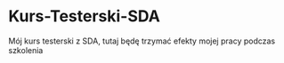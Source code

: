 # Kurs-Testerski-SDA

Mój kurs testerski z SDA, tutaj będę trzymać efekty mojej pracy podczas szkolenia
